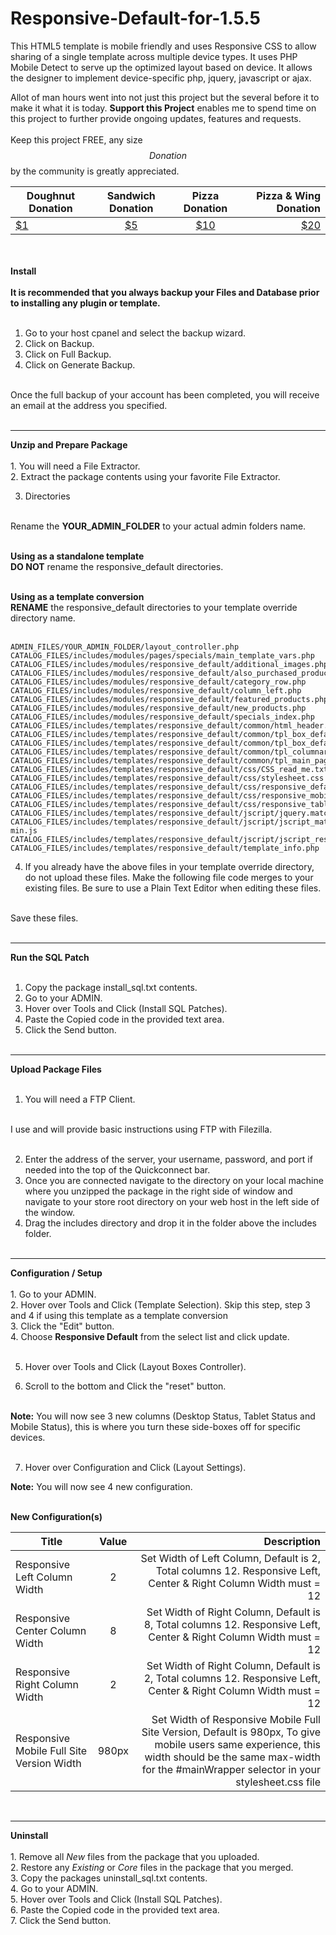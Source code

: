# Responsive-Default-for-1.5.5
This HTML5 template is mobile friendly and uses Responsive CSS to allow sharing of a single template across multiple device types.  It uses PHP Mobile Detect to serve up the optimized layout based on device. It allows the designer to implement device-specific php, jquery, javascript or ajax.

Allot of man hours went into not just this project but the several before it to make it what it is today. <b>Support this Project</b> enables me to spend time on this project to further provide ongoing updates, features and requests.
<br />
<br />
Keep this project FREE, any size $$Donation$$ by the community is greatly appreciated. 

| Doughnut Donation          | Sandwich Donation         | Pizza Donation       | Pizza & Wing Donation        |
| -------------------------- |:-------------------------:|:--------------------:| ----------------------------:|
| <a href="https://www.paypal.com/cgi-bin/webscr?cmd=_s-xclick&hosted_button_id=BJ86BC9C5KQDU" target="_blank"> $1 </a> | <a href="https://www.paypal.com/cgi-bin/webscr?cmd=_s-xclick&hosted_button_id=57P7PDGM4Q4E2" target="_blank"> $5  </a> | <a href="https://www.paypal.com/cgi-bin/webscr?cmd=_s-xclick&hosted_button_id=KLCHQ7V5NHVXS" target="_blank"> $10  </a> | <a href="https://www.paypal.com/cgi-bin/webscr?cmd=_s-xclick&hosted_button_id=N8TXNSMUAZ9JU" target="_blank"> $20  </a> |

<br /><br />
<b class="mainColor">Install</b>
<br /><br />
<b>It is recommended that you always backup your Files and Database prior to installing any plugin or template.</b>
<br /><br />
1. Go to your host cpanel and select the backup wizard.<br />
2. Click on Backup.<br />
3. Click on Full Backup.<br />
4. Click on Generate Backup.<br />
<br />
Once the full backup of your account has been completed, you will receive an email at the address you specified.<br /><br />

<hr />
<b>Unzip and Prepare Package</b>
<br /><br />
1. You will need a File Extractor.<br />
2. Extract the package contents using your favorite File Extractor.<br />

3. Directories<br /><br />

Rename the <b>YOUR_ADMIN_FOLDER</b> to your actual admin folders name.<br /><br />

<b>Using as a standalone template</b><br />
<b>DO NOT</b> rename the responsive_default directories.<br /><br />

<b>Using as a template conversion</b><br />
<b>RENAME</b> the responsive_default directories to your template override directory name.<br /><br />

```
ADMIN_FILES/YOUR_ADMIN_FOLDER/layout_controller.php
CATALOG_FILES/includes/modules/pages/specials/main_template_vars.php
CATALOG_FILES/includes/modules/responsive_default/additional_images.php
CATALOG_FILES/includes/modules/responsive_default/also_purchased_products.php
CATALOG_FILES/includes/modules/responsive_default/category_row.php
CATALOG_FILES/includes/modules/responsive_default/column_left.php
CATALOG_FILES/includes/modules/responsive_default/featured_products.php
CATALOG_FILES/includes/modules/responsive_default/new_products.php
CATALOG_FILES/includes/modules/responsive_default/specials_index.php
CATALOG_FILES/includes/templates/responsive_default/common/html_header.php
CATALOG_FILES/includes/templates/responsive_default/common/tpl_box_default_left.php
CATALOG_FILES/includes/templates/responsive_default/common/tpl_box_default_right.php
CATALOG_FILES/includes/templates/responsive_default/common/tpl_columnar_display.php
CATALOG_FILES/includes/templates/responsive_default/common/tpl_main_page.php
CATALOG_FILES/includes/templates/responsive_default/css/CSS_read_me.txt
CATALOG_FILES/includes/templates/responsive_default/css/stylesheet.css
CATALOG_FILES/includes/templates/responsive_default/css/responsive_default.css
CATALOG_FILES/includes/templates/responsive_default/css/responsive_mobile.css
CATALOG_FILES/includes/templates/responsive_default/css/responsive_tablet.css
CATALOG_FILES/includes/templates/responsive_default/jscript/jquery.matchHeight.js
CATALOG_FILES/includes/templates/responsive_default/jscript/jscript_matchHeight-min.js
CATALOG_FILES/includes/templates/responsive_default/jscript/jscript_responsive_framework.php
CATALOG_FILES/includes/templates/responsive_default/template_info.php
```

4. If you already have the above files in your template override directory, do not upload these files. Make the following file code merges to your existing files. Be sure to use a Plain Text Editor when editing these files.<br /><br />

Save these files.<br /><br />

<hr />
<b>Run the SQL Patch</b>
<br /><br />

1. Copy the package install_sql.txt contents.<br />
2. Go to your ADMIN.<br />
3. Hover over Tools and Click (Install SQL Patches).<br />
4. Paste the Copied code in the provided text area.<br />
5. Click the Send button.<br /><br />

<hr />
<b>Upload Package Files</b>
<br /><br />

1. You will need a FTP Client.<br /><br />

I use and will provide basic instructions using FTP with Filezilla.<br /><br />

2. Enter the address of the server, your username, password, and port if needed into the top of the Quickconnect bar.<br />
3. Once you are connected navigate to the directory on your local machine where you unzipped the package in the right side of window and navigate to your store root directory on your web host in the left side of the window.<br />
4. Drag the includes directory and drop it in the folder above the includes folder.<br /><br />


<hr />
<b>Configuration / Setup</b>
<br /><br />
1. Go to your ADMIN.<br />
2. Hover over Tools and Click (Template Selection). Skip this step, step 3 and 4 if using this template as a template conversion<br />
3. Click the "Edit" button.<br />
4. Choose <b>Responsive Default</b> from the select list and click update.<br /><br />

5. Hover over Tools and Click (Layout Boxes Controller).<br />

6. Scroll to the bottom and Click the "reset" button.<br /><br />

<b>Note:</b> You will now see 3 new columns (Desktop Status, Tablet Status and Mobile Status), this is where you turn these side-boxes off for specific devices.<br /><br />

7. Hover over Configuration and Click (Layout Settings).<br />

<b>Note:</b> You will now see 4 new configuration.<br /><br />

<b>New Configuration(s)</b>
<br />


| Title         | Value         | Description         |
| ------------- |:-------------:| -------------------:|
| Responsive Left Column Width | 2 | Set Width of Left Column, Default is 2, Total columns 12. Responsive Left, Center & Right Column Width must = 12 |
| Responsive Center Column Width | 8 | Set Width of Right Column, Default is 8, Total columns 12. Responsive Left, Center & Right Column Width must = 12 |
| Responsive Right Column Width | 2 | Set Width of Right Column, Default is 2, Total columns 12. Responsive Left, Center & Right Column Width must = 12 |
| Responsive Mobile Full Site Version Width | 980px | Set Width of Responsive Mobile Full Site Version, Default is 980px, To give mobile users same experience, this width should be the same max-width for the #mainWrapper selector in your stylesheet.css file |

<br />

<hr />
<b class="mainColor">Uninstall</b>
<br /><br />
1. Remove all <i class="zca">New</i> files from the package that you uploaded. <br />
2. Restore any <i class="blue">Existing</i> or <i class="red">Core</i> files in the package that you merged. <br />
3. Copy the packages uninstall_sql.txt contents.<br />
4. Go to your ADMIN.<br />
5. Hover over Tools and Click (Install SQL Patches).<br />
6. Paste the Copied code in the provided text area.<br />
7. Click the Send button.<br />
</p>
</div>
<!-- ************************************************************************************** -->
